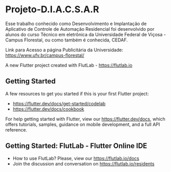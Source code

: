 # Projeto-D.I.A.C.S.A.R
Esse trabalho conhecido como Desenvolvimento e Implantação de Aplicativo de Controle de Automação Residencial foi desenvolvido por alunos do curso Técnico em eletrônica da Universidade Federal de Viçosa - Campus Florestal, ou como também é conhecida, CEDAF.

Link para Acesso a página Publicitária da Universidade:
<https://www.ufv.br/campus-florestal/>

A new Flutter project created with FlutLab - https://flutlab.io

## Getting Started

A few resources to get you started if this is your first Flutter project:

- https://flutter.dev/docs/get-started/codelab
- https://flutter.dev/docs/cookbook

For help getting started with Flutter, view our
https://flutter.dev/docs, which offers tutorials,
samples, guidance on mobile development, and a full API reference.

## Getting Started: FlutLab - Flutter Online IDE

- How to use FlutLab? Please, view our https://flutlab.io/docs
- Join the discussion and conversation on https://flutlab.io/residents
